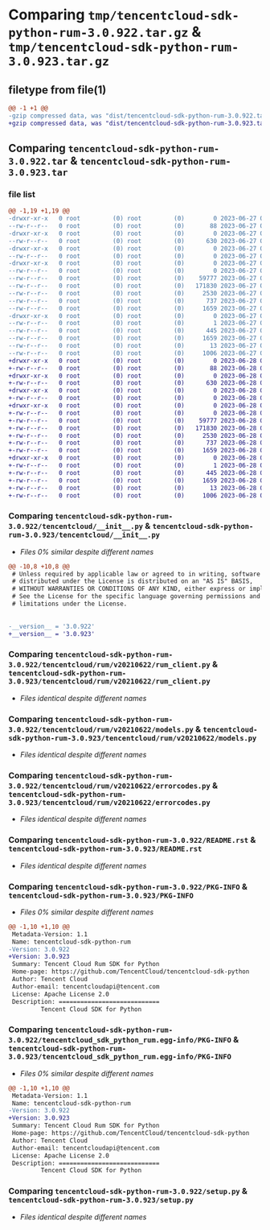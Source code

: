 # Comparing `tmp/tencentcloud-sdk-python-rum-3.0.922.tar.gz` & `tmp/tencentcloud-sdk-python-rum-3.0.923.tar.gz`

## filetype from file(1)

```diff
@@ -1 +1 @@
-gzip compressed data, was "dist/tencentcloud-sdk-python-rum-3.0.922.tar", last modified: Tue Jun 27 00:31:18 2023, max compression
+gzip compressed data, was "dist/tencentcloud-sdk-python-rum-3.0.923.tar", last modified: Wed Jun 28 00:33:41 2023, max compression
```

## Comparing `tencentcloud-sdk-python-rum-3.0.922.tar` & `tencentcloud-sdk-python-rum-3.0.923.tar`

### file list

```diff
@@ -1,19 +1,19 @@
-drwxr-xr-x   0 root         (0) root         (0)        0 2023-06-27 00:31:18.000000 tencentcloud-sdk-python-rum-3.0.922/
--rw-r--r--   0 root         (0) root         (0)       88 2023-06-27 00:31:18.000000 tencentcloud-sdk-python-rum-3.0.922/setup.cfg
-drwxr-xr-x   0 root         (0) root         (0)        0 2023-06-27 00:31:18.000000 tencentcloud-sdk-python-rum-3.0.922/tencentcloud/
--rw-r--r--   0 root         (0) root         (0)      630 2023-06-27 00:31:18.000000 tencentcloud-sdk-python-rum-3.0.922/tencentcloud/__init__.py
-drwxr-xr-x   0 root         (0) root         (0)        0 2023-06-27 00:31:18.000000 tencentcloud-sdk-python-rum-3.0.922/tencentcloud/rum/
--rw-r--r--   0 root         (0) root         (0)        0 2023-06-27 00:31:18.000000 tencentcloud-sdk-python-rum-3.0.922/tencentcloud/rum/__init__.py
-drwxr-xr-x   0 root         (0) root         (0)        0 2023-06-27 00:31:18.000000 tencentcloud-sdk-python-rum-3.0.922/tencentcloud/rum/v20210622/
--rw-r--r--   0 root         (0) root         (0)        0 2023-06-27 00:31:18.000000 tencentcloud-sdk-python-rum-3.0.922/tencentcloud/rum/v20210622/__init__.py
--rw-r--r--   0 root         (0) root         (0)    59777 2023-06-27 00:31:18.000000 tencentcloud-sdk-python-rum-3.0.922/tencentcloud/rum/v20210622/rum_client.py
--rw-r--r--   0 root         (0) root         (0)   171830 2023-06-27 00:31:18.000000 tencentcloud-sdk-python-rum-3.0.922/tencentcloud/rum/v20210622/models.py
--rw-r--r--   0 root         (0) root         (0)     2530 2023-06-27 00:31:18.000000 tencentcloud-sdk-python-rum-3.0.922/tencentcloud/rum/v20210622/errorcodes.py
--rw-r--r--   0 root         (0) root         (0)      737 2023-06-27 00:31:18.000000 tencentcloud-sdk-python-rum-3.0.922/README.rst
--rw-r--r--   0 root         (0) root         (0)     1659 2023-06-27 00:31:18.000000 tencentcloud-sdk-python-rum-3.0.922/PKG-INFO
-drwxr-xr-x   0 root         (0) root         (0)        0 2023-06-27 00:31:18.000000 tencentcloud-sdk-python-rum-3.0.922/tencentcloud_sdk_python_rum.egg-info/
--rw-r--r--   0 root         (0) root         (0)        1 2023-06-27 00:31:18.000000 tencentcloud-sdk-python-rum-3.0.922/tencentcloud_sdk_python_rum.egg-info/dependency_links.txt
--rw-r--r--   0 root         (0) root         (0)      445 2023-06-27 00:31:18.000000 tencentcloud-sdk-python-rum-3.0.922/tencentcloud_sdk_python_rum.egg-info/SOURCES.txt
--rw-r--r--   0 root         (0) root         (0)     1659 2023-06-27 00:31:18.000000 tencentcloud-sdk-python-rum-3.0.922/tencentcloud_sdk_python_rum.egg-info/PKG-INFO
--rw-r--r--   0 root         (0) root         (0)       13 2023-06-27 00:31:18.000000 tencentcloud-sdk-python-rum-3.0.922/tencentcloud_sdk_python_rum.egg-info/top_level.txt
--rw-r--r--   0 root         (0) root         (0)     1006 2023-06-27 00:31:18.000000 tencentcloud-sdk-python-rum-3.0.922/setup.py
+drwxr-xr-x   0 root         (0) root         (0)        0 2023-06-28 00:33:41.000000 tencentcloud-sdk-python-rum-3.0.923/
+-rw-r--r--   0 root         (0) root         (0)       88 2023-06-28 00:33:41.000000 tencentcloud-sdk-python-rum-3.0.923/setup.cfg
+drwxr-xr-x   0 root         (0) root         (0)        0 2023-06-28 00:33:41.000000 tencentcloud-sdk-python-rum-3.0.923/tencentcloud/
+-rw-r--r--   0 root         (0) root         (0)      630 2023-06-28 00:33:41.000000 tencentcloud-sdk-python-rum-3.0.923/tencentcloud/__init__.py
+drwxr-xr-x   0 root         (0) root         (0)        0 2023-06-28 00:33:41.000000 tencentcloud-sdk-python-rum-3.0.923/tencentcloud/rum/
+-rw-r--r--   0 root         (0) root         (0)        0 2023-06-28 00:33:41.000000 tencentcloud-sdk-python-rum-3.0.923/tencentcloud/rum/__init__.py
+drwxr-xr-x   0 root         (0) root         (0)        0 2023-06-28 00:33:41.000000 tencentcloud-sdk-python-rum-3.0.923/tencentcloud/rum/v20210622/
+-rw-r--r--   0 root         (0) root         (0)        0 2023-06-28 00:33:41.000000 tencentcloud-sdk-python-rum-3.0.923/tencentcloud/rum/v20210622/__init__.py
+-rw-r--r--   0 root         (0) root         (0)    59777 2023-06-28 00:33:41.000000 tencentcloud-sdk-python-rum-3.0.923/tencentcloud/rum/v20210622/rum_client.py
+-rw-r--r--   0 root         (0) root         (0)   171830 2023-06-28 00:33:41.000000 tencentcloud-sdk-python-rum-3.0.923/tencentcloud/rum/v20210622/models.py
+-rw-r--r--   0 root         (0) root         (0)     2530 2023-06-28 00:33:41.000000 tencentcloud-sdk-python-rum-3.0.923/tencentcloud/rum/v20210622/errorcodes.py
+-rw-r--r--   0 root         (0) root         (0)      737 2023-06-28 00:33:41.000000 tencentcloud-sdk-python-rum-3.0.923/README.rst
+-rw-r--r--   0 root         (0) root         (0)     1659 2023-06-28 00:33:41.000000 tencentcloud-sdk-python-rum-3.0.923/PKG-INFO
+drwxr-xr-x   0 root         (0) root         (0)        0 2023-06-28 00:33:41.000000 tencentcloud-sdk-python-rum-3.0.923/tencentcloud_sdk_python_rum.egg-info/
+-rw-r--r--   0 root         (0) root         (0)        1 2023-06-28 00:33:41.000000 tencentcloud-sdk-python-rum-3.0.923/tencentcloud_sdk_python_rum.egg-info/dependency_links.txt
+-rw-r--r--   0 root         (0) root         (0)      445 2023-06-28 00:33:41.000000 tencentcloud-sdk-python-rum-3.0.923/tencentcloud_sdk_python_rum.egg-info/SOURCES.txt
+-rw-r--r--   0 root         (0) root         (0)     1659 2023-06-28 00:33:41.000000 tencentcloud-sdk-python-rum-3.0.923/tencentcloud_sdk_python_rum.egg-info/PKG-INFO
+-rw-r--r--   0 root         (0) root         (0)       13 2023-06-28 00:33:41.000000 tencentcloud-sdk-python-rum-3.0.923/tencentcloud_sdk_python_rum.egg-info/top_level.txt
+-rw-r--r--   0 root         (0) root         (0)     1006 2023-06-28 00:33:41.000000 tencentcloud-sdk-python-rum-3.0.923/setup.py
```

### Comparing `tencentcloud-sdk-python-rum-3.0.922/tencentcloud/__init__.py` & `tencentcloud-sdk-python-rum-3.0.923/tencentcloud/__init__.py`

 * *Files 0% similar despite different names*

```diff
@@ -10,8 +10,8 @@
 # Unless required by applicable law or agreed to in writing, software
 # distributed under the License is distributed on an "AS IS" BASIS,
 # WITHOUT WARRANTIES OR CONDITIONS OF ANY KIND, either express or implied.
 # See the License for the specific language governing permissions and
 # limitations under the License.
 
 
-__version__ = '3.0.922'
+__version__ = '3.0.923'
```

### Comparing `tencentcloud-sdk-python-rum-3.0.922/tencentcloud/rum/v20210622/rum_client.py` & `tencentcloud-sdk-python-rum-3.0.923/tencentcloud/rum/v20210622/rum_client.py`

 * *Files identical despite different names*

### Comparing `tencentcloud-sdk-python-rum-3.0.922/tencentcloud/rum/v20210622/models.py` & `tencentcloud-sdk-python-rum-3.0.923/tencentcloud/rum/v20210622/models.py`

 * *Files identical despite different names*

### Comparing `tencentcloud-sdk-python-rum-3.0.922/tencentcloud/rum/v20210622/errorcodes.py` & `tencentcloud-sdk-python-rum-3.0.923/tencentcloud/rum/v20210622/errorcodes.py`

 * *Files identical despite different names*

### Comparing `tencentcloud-sdk-python-rum-3.0.922/README.rst` & `tencentcloud-sdk-python-rum-3.0.923/README.rst`

 * *Files identical despite different names*

### Comparing `tencentcloud-sdk-python-rum-3.0.922/PKG-INFO` & `tencentcloud-sdk-python-rum-3.0.923/PKG-INFO`

 * *Files 0% similar despite different names*

```diff
@@ -1,10 +1,10 @@
 Metadata-Version: 1.1
 Name: tencentcloud-sdk-python-rum
-Version: 3.0.922
+Version: 3.0.923
 Summary: Tencent Cloud Rum SDK for Python
 Home-page: https://github.com/TencentCloud/tencentcloud-sdk-python
 Author: Tencent Cloud
 Author-email: tencentcloudapi@tencent.com
 License: Apache License 2.0
 Description: ============================
         Tencent Cloud SDK for Python
```

### Comparing `tencentcloud-sdk-python-rum-3.0.922/tencentcloud_sdk_python_rum.egg-info/PKG-INFO` & `tencentcloud-sdk-python-rum-3.0.923/tencentcloud_sdk_python_rum.egg-info/PKG-INFO`

 * *Files 0% similar despite different names*

```diff
@@ -1,10 +1,10 @@
 Metadata-Version: 1.1
 Name: tencentcloud-sdk-python-rum
-Version: 3.0.922
+Version: 3.0.923
 Summary: Tencent Cloud Rum SDK for Python
 Home-page: https://github.com/TencentCloud/tencentcloud-sdk-python
 Author: Tencent Cloud
 Author-email: tencentcloudapi@tencent.com
 License: Apache License 2.0
 Description: ============================
         Tencent Cloud SDK for Python
```

### Comparing `tencentcloud-sdk-python-rum-3.0.922/setup.py` & `tencentcloud-sdk-python-rum-3.0.923/setup.py`

 * *Files identical despite different names*

